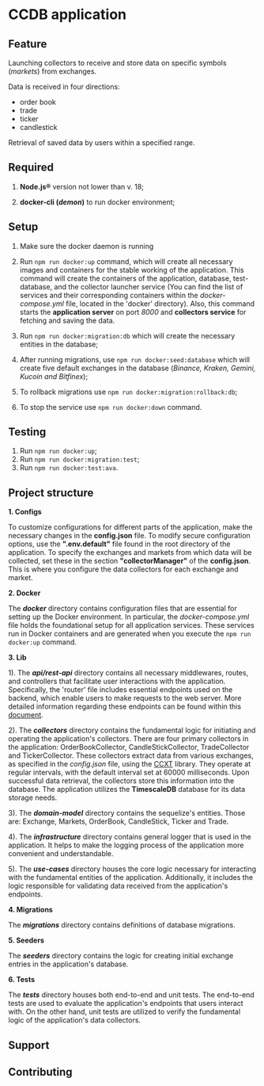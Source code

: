 # CCDB application

## Feature 
Launching collectors to receive and store data on specific symbols (_markets_) from exchanges.

Data is received in four directions: 
- order book 
- trade
- ticker
- candlestick

Retrieval of saved data by users within a specified range.

## Required 
1. **Node.js®** version not lower than v. 18;

2. **docker-cli (_demon_)** to run docker environment;

## Setup 

1. Make sure the docker daemon is running

2. Run ```npm run docker:up``` command, which will create all necessary images and containers for the stable working of the application.
This command will create the containers of the application, database, test-database, and the collector launcher service (You can find the list of services and their corresponding containers within the _docker-compose.yml_ file, located in the 'docker' directory).
Also, this command starts the **application server** on port _8000_ and **collectors service** for fetching and saving the data.

3. Run ```npm run docker:migration:db``` which will create the necessary entities in the database;

4. After running migrations, use ```npm run docker:seed:database``` which will create five default exchanges in the database (_Binance, Kraken, Gemini, Kucoin and Bitfinex_);

5. To rollback migrations use ```npm run docker:migration:rollback:db```; 

6. To stop the service use ```npm run docker:down``` command.

## Testing

1. Run ```npm run docker:up```;
2. Run ```npm run docker:migration:test```;
3. Run ```npm run docker:test:ava```.

## Project structure

**1. Configs**

To customize configurations for different parts of the application, make the necessary changes in the **config.json** file. 
To modify secure configuration options, use the **".env.default"** file found in the root directory of the application.
To specify the exchanges and markets from which data will be collected, set these in the section **"collectorManager"** of the **config.json**. This is where you configure the data collectors for each exchange and market.

**2. Docker**

The **_docker_** directory contains configuration files that are essential for setting up the Docker environment. In particular, the _docker-compose.yml_ file holds the foundational setup for all application services. These services run in Docker containers and are generated when you execute the ```npm run docker:up``` command.


**3. Lib**

1). The **_api/rest-api_**  directory contains all necessary middlewares, routes, and controllers that facilitate user interactions with the application. Specifically, the 'router' file includes essential endpoints used on the backend, which enable users to make requests to the web server. More detailed information regarding these endpoints can be found within this [document](https://docs.google.com/document/d/19uerp83M06Sk8KeAF8MmpmZ2xkDFXb596DnAGadW3AU/edit#heading=h.n62o7iyrbu46).

2). The **_collectors_** directory contains the fundamental logic for initiating and operating the application's collectors. There are four primary collectors in the application: OrderBookCollector, CandleStickCollector, TradeCollector and TickerCollector. These collectors extract data from various exchanges, as specified in the _config.json_ file, using the [CCXT](https://docs.ccxt.com/#/) library. They operate at regular intervals, with the default interval set at 60000 milliseconds. Upon successful data retrieval, the collectors store this information into the database. The application utilizes the **TimescaleDB** database for its data storage needs.

3). The **_domain-model_** directory contains the sequelize's entities. Those are: Exchange, Markets, OrderBook, CandleStick, Ticker and Trade. 

4). The **_infrastructure_** directory contains general logger that is used in the application. It helps to make the logging process of the application more convenient and understandable.

5). The **_use-cases_** directory houses the core logic necessary for interacting with the fundamental entities of the application. Additionally, it includes the logic responsible for validating data received from the application's endpoints.


**4. Migrations**

The **_migrations_** directory contains definitions of database migrations.

**5. Seeders**

The **_seeders_** directory contains the logic for creating initial exchange entries in the application's database.

**6. Tests**

The **_tests_** directory houses both end-to-end and unit tests. The end-to-end tests are used to evaluate the application's endpoints that users interact with. On the other hand, unit tests are utilized to verify the fundamental logic of the application's data collectors.

## Support

## Contributing
